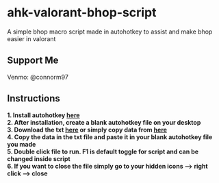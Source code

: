 # ahk-valorant-bhop-script
A simple bhop macro script made in autohotkey to assist and make bhop easier in valorant
## Support Me
Venmo: @connorm97
## Instructions   
**1. Install autohotkey [here](https://www.autohotkey.com/)**    
**2. After installation, create a blank autohotkey file on your desktop**  
**3. Download the txt [here](https://github.com/tropicalpunchy/ahk-valorant-bhop-script/releases) or simply copy data from [here](https://github.com/tropicalpunchy/ahk-valorant-bhop-script/blob/master/val%20bhop.ahk)**    
**4. Copy the data in the txt file and paste it in your blank autohotkey file you made**   
**5. Double click file to run. F1 is default toggle for script and can be changed inside script**   
**6. If you want to close the file simply go to your hidden icons --> right click --> close**  
